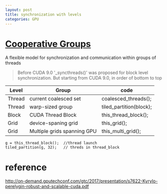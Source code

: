 ```yaml
---
layout: post
title: synchronization with levels
categories: GPU
---
```


# [Cooperative Groups](http://on-demand.gputechconf.com/gtc/2017/presentation/s7622-Kyrylo-perelygin-robust-and-scalable-cuda.pdf)
A flexible model for synchronization and communication within groups of threads

> Before CUDA 9.0 '\_syncthreads()' was proposed for block level synchronization. But starting from CUDA 9.0, in order of bottom to top


|Level | Group | code|
|----|----|----|
|Thread|current coalesced set       | coalesced_threads();|
|Thread|warp-sized group            | tiled_partition<size>(block);|
|Block |CUDA Thread Block           | this_thread_block();|
|Grid  |device-spaning grid         | this_grid();|
|Grid  |Multiple grids spanning GPU | this_multi_grid();|

```
g = this_thread_block();  //thread launch
tiled_partition(g, 32);   // threds in thread_block
```
# reference
http://on-demand.gputechconf.com/gtc/2017/presentation/s7622-Kyrylo-perelygin-robust-and-scalable-cuda.pdf
